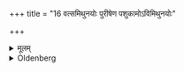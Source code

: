 +++
title = "16 वत्समिथुनयोः पुरीषेण पशुकामोऽविमिथुनयोः"

+++

<details><summary>मूलम्</summary>

वत्समिथुनयोः पुरीषेण पशुकामोऽविमिथुनयोः क्षुद्र प शुकामः १६
</details>

<details><summary>Oldenberg</summary>

16. One who is desirous of cattle (should sacrifice one thousand oblations) of the excrements of a male and a female calf. Of a male and a female sheep, if he is desirous of flocks.
</details>
